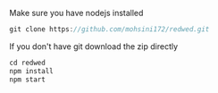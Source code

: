Make sure you have nodejs installed 
```javascript
git clone https://github.com/mohsini172/redwed.git 
```
If you don't have git download the zip directly 

```javascript
cd redwed
npm install
npm start
```

